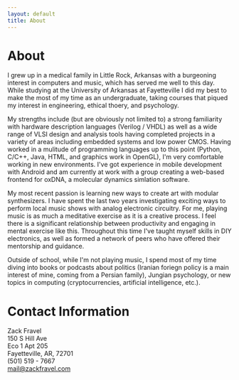 ```yaml
---
layout: default
title: About
---
```

# About
I grew up in a medical family in Little Rock, Arkansas with a burgeoning interest in computers and music, which has served me well to this day. While studying at the University of Arkansas at Fayetteville I did my best to make the most of my time as an undergraduate, taking courses that piqued my interest in engineering, ethical thoery, and psychology.    

My strengths include (but are obviously not limited to) a strong familiarity with hardware description languages (Verilog / VHDL) as well as a wide range of VLSI design and analysis tools having completed projects in a variety of areas including embedded systems and low power CMOS. Having worked in a mulitude of programming languages up to this point (Python, C/C++, Java, HTML, and graphics work in OpenGL), I'm very comfortable working in new environments. I've got experience in mobile development with Android and am currently at work with a group creating a web-based frontend for oxDNA, a molecular dynamics simlation software.

My most recent passion is learning new ways to create art with modular synthesizers. I have spent the last two years investigating exciting ways to perform local music shows with analog electronic circuitry. For me, playing music is as much a meditative exercise as it is a creative process. I feel there is a significant relationship between productivity and engaging in mental exercise like this. Throughout this time I've taught myself skills in DIY electronics, as well as formed a network of peers who have offered their mentorship and guidance.

Outside of school, while I'm not playing music, I spend most of my time diving into books or podcasts about politics (Iranian foriegn policy is a main interest of mine, coming from a Persian family), Jungian psychology, or new topics in computing (cryptocurrencies, artificial intelligence, etc.). 

# Contact Information
Zack Fravel   
150 S Hill Ave   
Eco 1 Apt 205   
Fayetteville, AR, 72701   
(501) 519 - 7667   
mail@zackfravel.com   
